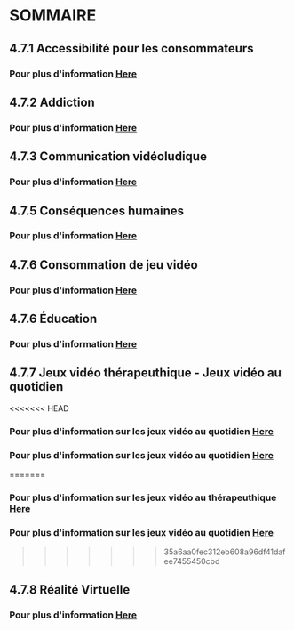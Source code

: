 # **SOMMAIRE**


## **4.7.1 Accessibilité pour les consommateurs**
### Pour plus d'information [Here](./Accessibilite_pour_les_consommateurs.md)

## **4.7.2 Addiction**
### Pour plus d'information [Here](./Addiction.md)

## **4.7.3 Communication vidéoludique**
### Pour plus d'information [Here](./Communication_videoludique.md)

## **4.7.5 Conséquences humaines**
### Pour plus d'information [Here](./Consequences_humaines.md)

## **4.7.6 Consommation de jeu vidéo**
### Pour plus d'information [Here](./Consommation_de_jeu_video.md)

## **4.7.6 Éducation**
### Pour plus d'information [Here](./Education.md)

## **4.7.7 Jeux vidéo thérapeuthique - Jeux vidéo au quotidien**
<<<<<<< HEAD
### Pour plus d'information sur les jeux vidéo au quotidien [Here](./Jeux_video_therapeutique.md)
### Pour plus d'information sur les jeux vidéo au quotidien [Here](./Jeux_video_au_quotidien.md)
=======
### Pour plus d'information sur les jeux vidéo au thérapeuthique [Here](./Jeux_video_therapeutique.md)
### Pour plus d'information sur les jeux vidéo au quotidien [Here](./Jeux_video_au_quotidien.md)
>>>>>>> 35a6aa0fec312eb608a96df41dafee7455450cbd

## **4.7.8 Réalité Virtuelle**
### Pour plus d'information [Here](./Realite_Virtuelle.md)